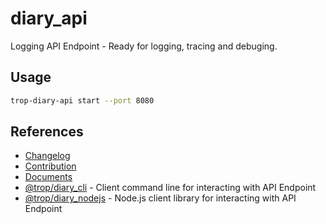 # diary_api

Logging API Endpoint - Ready for logging, tracing and debuging.

## Usage

```bash
trop-diary-api start --port 8080
```

## References

* [Changelog](changelog.md)
* [Contribution](contribution.md)
* [Documents](doc/index.md)
* [@trop/diary_cli](https://www.npmjs.com/package/@trop/diary_cli) -
  Client command line for interacting with API Endpoint
* [@trop/diary_nodejs](https://www.npmjs.com/package/@trop/diary_nodejs) -
  Node.js client library for interacting with API Endpoint
